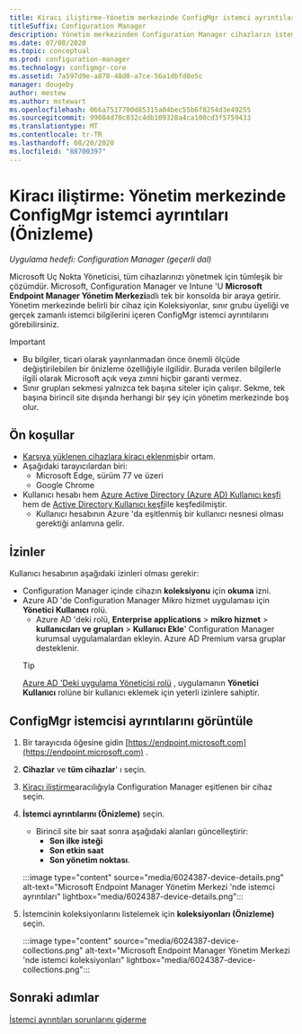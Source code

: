 ```yaml
---
title: Kiracı iliştirme-Yönetim merkezinde ConfigMgr istemci ayrıntıları (Önizleme)
titleSuffix: Configuration Manager
description: Yönetim merkezinden Configuration Manager cihazların istemci ayrıntılarını görüntüleyin.
ms.date: 07/08/2020
ms.topic: conceptual
ms.prod: configuration-manager
ms.technology: configmgr-core
ms.assetid: 7a597d9e-a878-48d0-a7ce-56a1dbfd0e5c
manager: dougeby
author: mestew
ms.author: mstewart
ms.openlocfilehash: 066a7517700d85315a04bec55b6f8254d3e49255
ms.sourcegitcommit: 99084d70c032c4db109328a4ca100cd3f5759433
ms.translationtype: MT
ms.contentlocale: tr-TR
ms.lasthandoff: 08/20/2020
ms.locfileid: "88700397"
---
```

# <a name="tenant-attach-configmgr-client-details-in-the-admin-center-preview"></a><a name="bkmk_mem"></a> Kiracı iliştirme: Yönetim merkezinde ConfigMgr istemci ayrıntıları (Önizleme)
<!--6024387, 6374854, 6521921, intune 7552762 pubpreview July 7, 2020-->
*Uygulama hedefi: Configuration Manager (geçerli dal)*

Microsoft Uç Nokta Yöneticisi, tüm cihazlarınızı yönetmek için tümleşik bir çözümdür. Microsoft, Configuration Manager ve Intune 'U **Microsoft Endpoint Manager Yönetim Merkezi**adlı tek bir konsolda bir araya getirir. Yönetim merkezinde belirli bir cihaz için Koleksiyonlar, sınır grubu üyeliği ve gerçek zamanlı istemci bilgilerini içeren ConfigMgr istemci ayrıntılarını görebilirsiniz.

> [!Important]
> - Bu bilgiler, ticari olarak yayınlanmadan önce önemli ölçüde değiştirilebilen bir önizleme özelliğiyle ilgilidir. Burada verilen bilgilerle ilgili olarak Microsoft açık veya zımni hiçbir garanti vermez.
> - Sınır grupları sekmesi yalnızca tek başına siteler için çalışır. Sekme, tek başına birincil site dışında herhangi bir şey için yönetim merkezinde boş olur.

## <a name="prerequisites"></a>Ön koşullar

- [Karşıya yüklenen cihazlara kiracı eklenmiş](device-sync-actions.md)bir ortam.
- Aşağıdaki tarayıcılardan biri:
  - Microsoft Edge, sürüm 77 ve üzeri
  - Google Chrome
- Kullanıcı hesabı hem [Azure Active Directory (Azure AD) Kullanıcı keşfi](../core/servers/deploy/configure/about-discovery-methods.md#azureaddisc) hem de [Active Directory Kullanıcı keşfi](../core/servers/deploy/configure/about-discovery-methods.md#bkmk_aboutUser)ile keşfedilmiştir.
  - Kullanıcı hesabının Azure 'da eşitlenmiş bir kullanıcı nesnesi olması gerektiği anlamına gelir.

## <a name="permissions"></a>İzinler

Kullanıcı hesabının aşağıdaki izinleri olması gerekir:

- Configuration Manager içinde cihazın **koleksiyonu** için **okuma** izni.
- Azure AD 'de Configuration Manager Mikro hizmet uygulaması için **Yönetici Kullanıcı** rolü.
  - Azure AD 'deki rolü, **Enterprise applications**  >  **mikro hizmet**  >  **kullanıcıları ve grupları**  >  **Kullanıcı Ekle**' Configuration Manager kurumsal uygulamalardan ekleyin. Azure AD Premium varsa gruplar desteklenir.
   > [!TIP]
   > [Azure AD 'Deki uygulama Yöneticisi rolü](/azure/active-directory/users-groups-roles/directory-assign-admin-roles) , uygulamanın **Yönetici Kullanıcı** rolüne bir kullanıcı eklemek için yeterli izinlere sahiptir.

## <a name="view-configmgr-client-details"></a>ConfigMgr istemcisi ayrıntılarını görüntüle

1. Bir tarayıcıda öğesine gidin [https://endpoint.microsoft.com](https://endpoint.microsoft.com) .
1. **Cihazlar** ve **tüm cihazlar**' ı seçin.
1. [Kiracı iliştirme](device-sync-actions.md)aracılığıyla Configuration Manager eşitlenen bir cihaz seçin.
1. **İstemci ayrıntılarını (Önizleme)** seçin.
   - Birincil site bir saat sonra aşağıdaki alanları güncelleştirir:
      - **Son ilke isteği**
      - **Son etkin saat**
      - **Son yönetim noktası**.

   :::image type="content" source="media/6024387-device-details.png" alt-text="Microsoft Endpoint Manager Yönetim Merkezi 'nde istemci ayrıntıları" lightbox="media/6024387-device-details.png":::

1. İstemcinin koleksiyonlarını listelemek için **koleksiyonları (Önizleme)** seçin. <!--6024390-->

   :::image type="content" source="media/6024387-device-collections.png" alt-text="Microsoft Endpoint Manager Yönetim Merkezi 'nde istemci koleksiyonları" lightbox="media/6024387-device-collections.png":::

## <a name="next-steps"></a>Sonraki adımlar

[İstemci ayrıntıları sorunlarını giderme](troubleshoot-client-details.md)